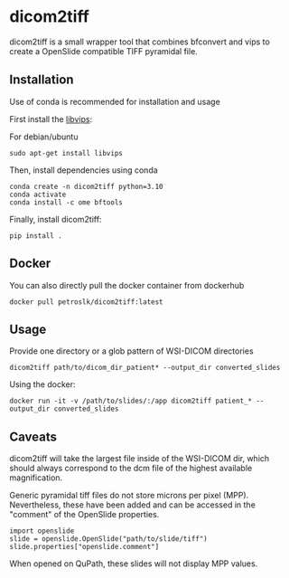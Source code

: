 # dicom2tiff
dicom2tiff is a small wrapper tool that combines bfconvert and vips to create a OpenSlide compatible TIFF pyramidal file.

## Installation

Use of conda is recommended for installation and usage

First install the [libvips](https://github.com/libvips/libvips):

For debian/ubuntu 
```
sudo apt-get install libvips
```

Then, install dependencies using conda
```
conda create -n dicom2tiff python=3.10
conda activate
conda install -c ome bftools
```

Finally, install dicom2tiff:

```
pip install .
```

## Docker

You can also directly pull the docker container from dockerhub

```
docker pull petroslk/dicom2tiff:latest
```

## Usage

Provide one directory or a glob pattern of WSI-DICOM directories

```
dicom2tiff path/to/dicom_dir_patient* --output_dir converted_slides
```

Using the docker:

```
docker run -it -v /path/to/slides/:/app dicom2tiff patient_* --output_dir converted_slides
```

## Caveats

dicom2tiff will take the largest file inside of the WSI-DICOM dir, which should always correspond to the dcm file of the highest available magnification.

Generic pyramidal tiff files do not store microns per pixel (MPP). Nevertheless, these have been added and can be accessed in the "comment" of the OpenSlide properties.

```
import openslide
slide = openslide.OpenSlide("path/to/slide/tiff")
slide.properties["openslide.comment"]
```

When opened on QuPath, these slides will not display MPP values.
